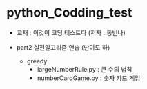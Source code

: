 # python_Codding_test

- 교재 : 이것이 코딩 테스트다 (저자 : 동빈나)

- part2 실전알고리즘 연습 (난이도 하)
  - greedy
    - largeNumberRule.py :  큰 수의 법칙 
    - numberCardGame.py : 숫자 카드 게임